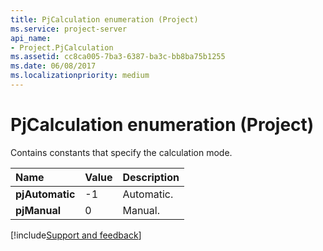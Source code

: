 ```yaml
---
title: PjCalculation enumeration (Project)
ms.service: project-server
api_name:
- Project.PjCalculation
ms.assetid: cc8ca005-7ba3-6387-ba3c-bb8ba75b1255
ms.date: 06/08/2017
ms.localizationpriority: medium
---
```



# PjCalculation enumeration (Project)

Contains constants that specify the calculation mode.



|Name|Value|Description|
|:-----|:-----|:-----|
|**pjAutomatic**|-1|Automatic.|
|**pjManual**|0|Manual.|

[!include[Support and feedback](~/includes/feedback-boilerplate.md)]
